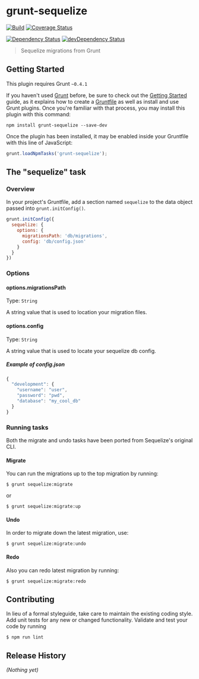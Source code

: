 # grunt-sequelize

[![Build](https://travis-ci.org/bencevans/grunt-sequelize.svg?branch=master)](https://travis-ci.org/bencevans/grunt-sequelize)
[![Coverage Status](https://coveralls.io/repos/bencevans/grunt-sequelize/badge.png?branch=master)](https://coveralls.io/r/bencevans/grunt-sequelize?branch=master)

[![Dependency Status](https://david-dm.org/bencevans/grunt-sequelize.svg)](https://david-dm.org/bencevans/grunt-sequelize)
[![devDependency Status](https://david-dm.org/bencevans/grunt-sequelize/dev-status.svg)](https://david-dm.org/bencevans/grunt-sequelize#info=devDependencies)

> Sequelize migrations from Grunt

## Getting Started
This plugin requires Grunt `~0.4.1`

If you haven't used [Grunt](http://gruntjs.com/) before, be sure to check out the [Getting Started](http://gruntjs.com/getting-started) guide, as it explains how to create a [Gruntfile](http://gruntjs.com/sample-gruntfile) as well as install and use Grunt plugins. Once you're familiar with that process, you may install this plugin with this command:

```shell
npm install grunt-sequelize --save-dev
```

Once the plugin has been installed, it may be enabled inside your Gruntfile with this line of JavaScript:

```js
grunt.loadNpmTasks('grunt-sequelize');
```

## The "sequelize" task

### Overview
In your project's Gruntfile, add a section named `sequelize` to the data object passed into `grunt.initConfig()`.

```js
grunt.initConfig({
  sequelize: {
    options: {
      migrationsPath: 'db/migrations',
      config: 'db/config.json'
    }
  }
})
```

### Options

#### options.migrationsPath
Type: `String`

A string value that is used to location your migration files.

#### options.config
Type: `String`

A string value that is used to locate your sequelize db config.

##### Example of config.json

```js
{
  "development": {
    "username": "user",
    "password": "pwd",
    "database": "my_cool_db"
  }
}
```

### Running tasks

Both the migrate and undo tasks have been ported from Sequelize's original CLI.

#### Migrate

You can run the migrations up to the top migration by running:

    $ grunt sequelize:migrate

or

    $ grunt sequelize:migrate:up

#### Undo

In order to migrate down the latest migration, use:

    $ grunt sequelize:migrate:undo

#### Redo

Also you can redo latest migration by running:

    $ grunt sequelize:migrate:redo

## Contributing
In lieu of a formal styleguide, take care to maintain the existing coding style.
Add unit tests for any new or changed functionality. Validate and test your code by running

    $ npm run lint

## Release History
_(Nothing yet)_
